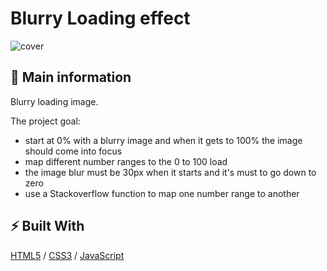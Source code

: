 # Blurry Loading effect

![cover](.photo.avif)

## 🦉 Main information

Blurry loading image.

The project goal:
- start at 0% with a blurry image and when it gets to 100% the image should come into focus
- map different number ranges to the 0 to 100 load
- the image blur must be 30px when it starts and it's must to go down to zero 
- use a Stackoverflow function to map one number range to another

## ⚡ Built With

[HTML5](https://www.w3schools.com/html/) / [CSS3](https://www.w3schools.com/css/) / [JavaScript](https://www.w3schools.com/js/)
